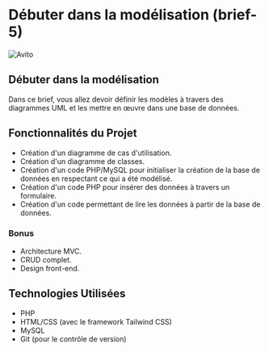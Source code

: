 # Débuter dans la modélisation (brief-5)

![Avito](https://i.ibb.co/QX69RLP/Capture-d-cran-2024-05-13-150838.png)

## Débuter dans la modélisation

Dans ce brief, vous allez devoir définir les modèles à travers des diagrammes UML et les mettre en œuvre dans une base de données.

## Fonctionnalités du Projet

- Création d'un diagramme de cas d'utilisation.
- Création d'un diagramme de classes.
- Création d'un code PHP/MySQL pour initialiser la création de la base de données en respectant ce qui a été modélisé.
- Création d'un code PHP pour insérer des données à travers un formulaire.
- Création d'un code permettant de lire les données à partir de la base de données.

### Bonus

- Architecture MVC.
- CRUD complet.
- Design front-end.

## Technologies Utilisées

- PHP
- HTML/CSS (avec le framework Tailwind CSS)
- MySQL
- Git (pour le contrôle de version)
